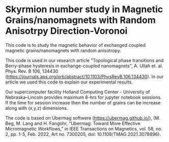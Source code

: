 # Skyrmion number study in Magnetic Grains/nanomagnets with Random Anisotrpy Direction-Voronoi

This code is to study the magnetic behavior of exchanged coupled magnetic grains/nanomagnets with random anisotropy.

This code is used in our research article "Topological phase transitions and Berry-phase hysteresis in exchange-coupled nanomagnets", A. Ullah et. al. Phys. Rev. B 106, 134430 (https://journals.aps.org/prb/abstract/10.1103/PhysRevB.106.134430). In our article we used this code to explain our experimental results. 

Our supercomputer facility Holland Computing Center - University of Nebraska–Lincoln provides maximum 8-hrs for jupyter notebook sessions. If the time for session increase then the number of grains can be increase along with (x,y,z) dimensions. 

The code is based on Ubermag softwere (https://ubermag.github.io/), (M. Beg, M. Lang and H. Fangohr, “Ubermag: Toward More Effective Micromagnetic Workflows,” in IEEE Transactions on Magnetics, vol. 58, no. 2, pp. 1-5, Feb. 2022, Art no. 7300205, doi: 10.1109/TMAG.2021.3078896).


